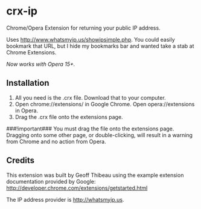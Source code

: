 crx-ip
======

Chrome/Opera Extension for returning your public IP address.

Uses http://www.whatsmyip.us/showipsimple.php. You could easily bookmark that URL, but I hide my bookmarks bar and wanted take a stab at Chrome Extensions.

*Now works with Opera 15+.*

Installation
------------

1. All you need is the .crx file. Download that to your computer.
2. Open chrome://extensions/ in Google Chrome. Open opera://extensions in Opera.
3. Drag the .crx file onto the extensions page.

###!important###
You must drag the file onto the extensions page. Dragging onto some other page, or double-clicking, will result in a warning from Chrome and no action from Opera.


Credits
-------

This extension was built by Geoff Thibeau using the example extension documentation provided by Google: http://developer.chrome.com/extensions/getstarted.html

The IP address provider is http://whatsmyip.us.
